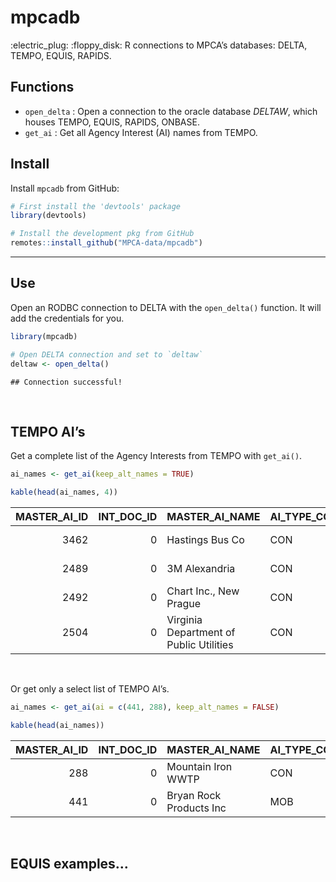 
# mpcadb

:electric\_plug: :floppy\_disk: R connections to MPCA’s databases:
DELTA, TEMPO, EQUIS, RAPIDS.

## Functions

  - `open_delta` : Open a connection to the oracle database *DELTAW*,
    which houses TEMPO, EQUIS, RAPIDS, ONBASE.
  - `get_ai` : Get all Agency Interest (AI) names from TEMPO.

## Install

Install `mpcadb` from GitHub:

``` r
# First install the 'devtools' package
library(devtools)

# Install the development pkg from GitHub
remotes::install_github("MPCA-data/mpcadb")
```

-----

## Use

Open an RODBC connection to DELTA with the `open_delta()` function. It
will add the credentials for you.

``` r
library(mpcadb)

# Open DELTA connection and set to `deltaw`
deltaw <- open_delta()
```

    ## Connection successful!

<br>

## TEMPO AI’s

Get a complete list of the Agency Interests from TEMPO with `get_ai()`.

``` r
ai_names <- get_ai(keep_alt_names = TRUE)

kable(head(ai_names, 4))
```

| MASTER\_AI\_ID | INT\_DOC\_ID | MASTER\_AI\_NAME                        | AI\_TYPE\_CODE | START\_DATE         | END\_DATE | ALTERNATE\_RECORD\_SEQUENCE | USER\_GROUP\_ID | ALTERNATE\_AI\_ID | ALTERNATE\_AI\_NAME                     | ALTERNATE\_AI\_TYPE\_CODE | START\_DATE\_ALT    | END\_DATE\_ALT | COMMENTS | PROGRAM\_CODE |
| -------------: | -----------: | :-------------------------------------- | :------------- | :------------------ | :-------- | --------------------------: | :-------------- | :---------------- | :-------------------------------------- | :------------------------ | :------------------ | :------------- | :------- | :------------ |
|           3462 |            0 | Hastings Bus Co                         | CON            | 1992-07-23 19:11:05 | NA        |                           1 | HW+             | MND981784622      | Hastings Bus Co                         | CON                       | 1999-07-28 14:25:32 | NA             | NA       | HW            |
|           2489 |            0 | 3M Alexandria                           | CON            | 1992-09-29 00:00:00 | NA        |                           1 | AQ+             | 04100003          | 3M - Alexandria                         | CON                       | 1995-07-11 10:21:24 | NA             | NA       | AQ            |
|           2492 |            0 | Chart Inc., New Prague                  | CON            | 1992-09-17 00:00:00 | NA        |                           1 | IS+             | MNR0539M2         | Chart Inc., New Prague                  | CON                       | 2014-09-22 11:57:53 | NA             | NA       | IS            |
|           2504 |            0 | Virginia Department of Public Utilities | CON            | 1995-07-07 09:28:44 | NA        |                           1 | AQ+             | 13700028          | Virginia Department of Public Utilities | CON                       | 1995-07-07 09:28:44 | NA             | NA       | AQ            |

<br>

Or get only a select list of TEMPO AI’s.

``` r
ai_names <- get_ai(ai = c(441, 288), keep_alt_names = FALSE)

kable(head(ai_names))
```

| MASTER\_AI\_ID | INT\_DOC\_ID | MASTER\_AI\_NAME        | AI\_TYPE\_CODE | START\_DATE         | END\_DATE |
| -------------: | -----------: | :---------------------- | :------------- | :------------------ | :-------- |
|            288 |            0 | Mountain Iron WWTP      | CON            | 1991-12-05 00:00:00 | NA        |
|            441 |            0 | Bryan Rock Products Inc | MOB            | 1993-06-23 09:45:05 | NA        |

<br>

## EQUIS examples…

<br>
